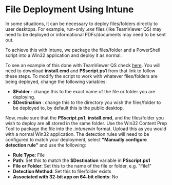 # File Deployment Using Intune

In some situations, it can be necessary to deploy files/folders directly to user desktops. For example, run-only _.exe_ files (like TeamViewer QS) may need to be deployed or informational PDFs/documents may need to be sent out.

To achieve this with Intune, we package the files/folder and a PowerShell script into a Win32 application and deploy it as normal.

To see an example of this done with TeamViewer QS check [here](https://github.com/contrxl/Intune-App-Gallery/tree/main/TeamViewer%20Quick%20Support). You will need to download **install.cmd** and **PSscript.ps1** from that link to follow these steps. To modify the script to work with whatever files/folders are being deployed, change the following variables:

- **$Folder** : change this to the exact name of the file or folder you are deploying.
- **$Destination** : change this to the directory you wish the files/folder to be deployed to, by default this is the public desktop.

Now, make sure that the **PSscript.ps1**, **install.cmd**, and the files/folder you wish to deploy are all stored in the same folder. Use the Win32 Content Prep Tool to package the file into the _.intunewin_ format. Upload this as you would with a normal Win32 application. The detection rules will need to be configured to match your deployment, select **"Manually configure detection rule"** and use the following:

- **Rule Type**: File
- **Path**: Set this to match the **$Destination** variable in **PSscript.ps1**
- **File or Folder**: Set this to the name of the file or folder, e.g. "File1"
- **Detection Method**: Set this to file/folder exists
- **Associated with 32-bit app on 64-bit clients**: No